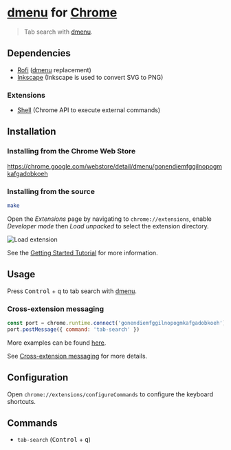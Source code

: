 # [dmenu] for [Chrome]

> Tab search with [dmenu].

## Dependencies

- [Rofi] ([dmenu] replacement)
- [Inkscape] (Inkscape is used to convert SVG to PNG)

### Extensions

- [Shell] (Chrome API to execute external commands)

## Installation

### Installing from the Chrome Web Store

https://chrome.google.com/webstore/detail/dmenu/gonendiemfggilnopogmkafgadobkoeh

### Installing from the source

``` sh
make
```

Open the _Extensions_ page by navigating to `chrome://extensions`, enable _Developer mode_ then _Load unpacked_ to select the extension directory.

![Load extension](https://developer.chrome.com/static/images/get_started/load_extension.png)

See the [Getting Started Tutorial] for more information.

## Usage

Press <kbd>Control</kbd> + <kbd>q</kbd> to tab search with [dmenu].

### Cross-extension messaging

``` javascript
const port = chrome.runtime.connect('gonendiemfggilnopogmkafgadobkoeh')
port.postMessage({ command: 'tab-search' })
```

More examples can be found [here][Create a keyboard interface to the web].

See [Cross-extension messaging] for more details.

## Configuration

Open `chrome://extensions/configureCommands` to configure the keyboard shortcuts.

## Commands

- `tab-search` (<kbd>Control</kbd> + <kbd>q</kbd>)

[dmenu]: https://tools.suckless.org/dmenu/
[Rofi]: https://github.com/davatorium/rofi
[Chrome]: https://google.com/chrome/
[Create a keyboard interface to the web]: https://alexherbo2.github.io/blog/chrome/create-a-keyboard-interface-to-the-web/
[Getting Started Tutorial]: https://developer.chrome.com/extensions/getstarted
[Cross-extension messaging]: https://developer.chrome.com/extensions/messaging#external
[Shell]: https://github.com/alexherbo2/chrome-shell
[Inkscape]: https://inkscape.org
